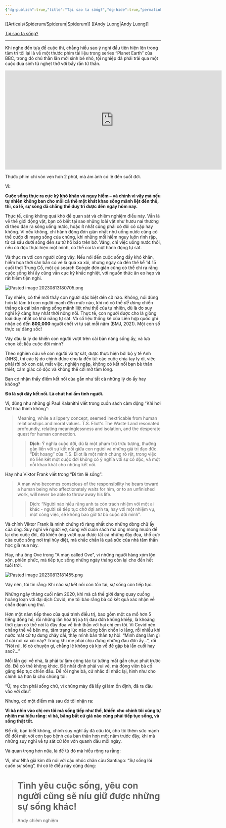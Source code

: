 ```yaml
---
{"dg-publish":true,"title":"Tại sao ta sống?","dg-hide":true,"permalink":"/articals/spiderum/tai-sao-ta-song/","hide":true,"dgPassFrontmatter":true}
---
```


[[Articals/Spiderum/Spiderum\|Spiderum]]
[[Andy Luong\|Andy Luong]]

[Tại sao ta sống?](https://spiderum.com/bai-dang/Tai-sao-ta-song-p5l63yAwYX9e)

---

Khi nghe đến tựa đề cuộc thi, chẳng hiểu sao ý nghĩ đầu tiên hiện lên trong tâm trí tôi lại là về một thước phim tài liệu trong series “Planet Earth” của BBC, trong đó chú thằn lằn mới sinh bé nhỏ, tội nghiệp đã phải trải qua một cuộc đua sinh tử nghẹt thở với bầy rắn tử thần.

<iframe width="700" height="320" src="https://www.youtube.com/embed/B3OjfK0t1XM" title="Iguana chased by killer snakes | Planet Earth II: Islands - BBC" frameborder="0" allow="accelerometer; autoplay; clipboard-write; encrypted-media; gyroscope; picture-in-picture; web-share" allowfullscreen></iframe>

Thước phim chỉ vỏn vẹn hơn 2 phút, mà ám ảnh có lẽ đến suốt đời.

Vì: 

**Cuộc sống thực ra cực kỳ khó khăn và nguy hiểm – và chính vì vậy mà nếu tự nhiên không ban cho mỗi cá thể một khát khao sống mãnh liệt đến thế, thì, có lẽ, sự sống đã chẳng thể duy trì được đến ngày hôm nay.**

Thực tế, cũng không quá khó để quan sát và chiêm nghiệm điều này. Vẫn là về thế giới động vật, bạn có biết tại sao những loài vật như hươu nai thường đi theo đàn ra sông uống nước, hoặc ít nhất cũng phải có đôi có cặp hay không. Vì nếu không, chỉ hành động đơn giản nhất như uống nước cũng có thể cướp đi mạng sống của chúng, khi những mối hiểm nguy luôn rình rập, từ cá sấu dưới sông đến sư tử hổ báo trên bờ. Vâng, chỉ việc uống nước thôi, nếu cô độc thực hiện một mình, có thể coi là một hành động tự sát.

Và thực ra với con người cũng vậy. Nếu nói đến cuộc sống đầy khó khăn, hiểm họa thời săn bắn có vẻ là quá xa xôi, nhưng ngay cả đến thế kể 14 15 cuối thời Trung Cổ, một cú search Google đơn giản cũng có thể chỉ ra rằng cuộc sống khi ấy cũng vẫn cực kỳ khắc nghiệt, với nguồn thức ăn eo hẹp và rất hiếm tiện nghi.

![Pasted image 20230813180705.png](/img/user/Z_Attachment/Pasted%20image%2020230813180705.png)

Tuy nhiên, có thế mới thấy con người đặc biệt đến cỡ nào. Không, nói đúng hơn là tâm trí con người mạnh đến mức nào, khi nó có thể *dễ dàng* chiến thắng cả cái bản năng sống mãnh liệt như thế của tự nhiên, dù là do suy nghĩ kỹ càng hay nhất thời nông nổi. Thực tế, con người được cho là giống loài duy nhất có khả năng tự sát. Và số liệu thống kê của Liên hợp quốc ghi nhận có đến **800,000** người chết vì tự sát mỗi năm (BMJ, 2021). Một con số thực sự đáng sốc!

Vậy đâu là lý do khiến con người vượt trên cái bản năng sống ấy, và lựa chọn kết liễu cuộc đời mình?

Theo nghiên cứu về con người và tự sát, được thực hiện bởi bộ y tế Anh (NHS), thì các lý do chính được cho là đến từ: các cuộc chia tay ly dị, việc phải rời bỏ con cái, mất việc, nghiện ngập, không có kết nối bạn bè thân thiết, cảm giác cô độc và không thể cởi mở tấm lòng.

Bạn có nhận thấy điểm kết nối của gần như tất cả những lý do ấy hay không?

**Đó là sợi dây kết nối. Là chút hơi ấm tình người.**

Vì, đúng như những gì Paul Kalanithi viết trong cuốn sách cảm động “Khi hơi thở hóa thinh không”:

> Meaning, while a slippery concept, seemed inextricable from human relationships and moral values. T.S. Eliot's The Waste Land resonated profoundly, relating meaninglessness and isolation, and the desperate quest for human connection. 
> 
>> **Dịch**: Ý nghĩa cuộc đời, dù là một phạm trù trừu tượng, thường gắn liền với sự kết nối giữa con người và những giá trị đạo đức. “Đất hoang” của T.S. Eliot là một minh chứng rõ rệt, trong việc nó liên kết một cuộc đời không có ý nghĩa với sự cô độc, và một nỗi khao khát cho những kết nối.

Hay như Viktor Frank viết trong “Đi tìm lẽ sống”:

> A man who becomes conscious of the responsibility he bears toward a human being who affectionately waits for him, or to an unfinished work, will never be able to throw away his life. 
>> Dịch: “Người nào hiểu rằng anh ta còn trách nhiệm với một ai khác - người sẽ tiếp tục chờ đợi anh ta, hay với một nhiệm vụ, một công việc, sẽ không bao giờ từ bỏ cuộc đời mình”.

Và chính Viktor Frank là minh chứng rõ ràng nhất cho những dòng chữ ấy của ông. Suy nghĩ về người vợ, cùng với cuốn sách mà ông mong muốn để lại cho cuộc đời, đã khiến ông vượt qua được tất cả những đày đọa, khổ cực của cuộc sống nơi trại hủy diệt, mà chắc chắn là quá sức của nhà tâm thần học già nua này.

Hay, như ông Ove trong "A man called Ove", vì những người hàng xóm lộn xộn, phiền phức, mà tiếp tục sống những ngày tháng còn lại cho đến hết tuổi trời.

![Pasted image 20230813181455.png](/img/user/Z_Attachment/Pasted%20image%2020230813181455.png)

Vậy nên, tôi tin rằng: Khi nào sự kết nối còn tồn tại, sự sống còn tiếp tục.

Những ngày tháng cuối năm 2020, khi mà cả thế giới đang quay cuồng hoảng loạn với đại dịch Covid, mẹ tôi báo rằng bà có kết quả xác nhận về chẩn đoán ung thư.

Hơn một năm tiếp theo của quá trình điều trị, bao gồm một ca mổ hơn 5 tiếng đồng hồ, rồi những lần hóa trị xạ trị đau đớn khủng khiếp, là khoảng thời gian có thể nói là đày đọa về tinh thần với hai chị em tôi. Vì Covid nên chẳng thể về bên mẹ, tâm trạng lúc nào cũng bồn chồn lo lắng, rồi nhiều khi nước mắt cứ tự dưng chảy dài, thấy mình bần thần tự hỏi: “Mình đang làm gì ở cái nơi xa xôi này? Trong khi mẹ phải chịu đựng những đau đớn ấy…”, rồi “Nói rủi, lỡ có chuyện gì, chẳng lẽ không cả kịp về để gặp bà lần cuối hay sao?...”

Mỗi lần gọi về nhà, là phải tự làm công tác tư tưởng mất gần chục phút trước đó. Để có thể không khóc. Để nhất định phải vui vẻ, mà động viên bà cố gắng tiếp tục chiến đấu. Để rồi nghe bà, cứ nhắc đi nhắc lại, hình như cho chính bà hơn là cho chúng tôi:

“Ừ, mẹ còn phải sống chứ, vì chúng mày đã lấy gì làm ổn định, đã ra đâu vào với đâu”.

Nhưng, có một điểm mà sau đó tôi nhận ra:

**Vì bà nhìn vào chị em tôi mà sống tiếp như thế, khiến cho chính tôi cũng tự nhiên mà hiểu rằng: vì bà, bằng bất cứ giá nào cũng phải tiếp tục sống, và sống thật tốt.**

Để rồi, bạn biết không, chính suy nghĩ ấy đã cứu tôi, cho tôi thêm sức mạnh để đối mặt với cơn bạo bệnh của bản thân hơn một năm trước đây, khi mà những suy nghĩ về tự sát cứ lởn vởn quanh đầu mỗi ngày.

Và quan trọng hơn nữa, là để từ đó mà hiểu rộng ra rằng:

Vì, như Nhà giả kim đã nói với cậu nhóc chăn cừu Santiago: “Sự sống lôi cuốn sự sống”, thì có lẽ điều này cũng đúng:

># Tình yêu cuộc sống, yêu con người cũng sẽ níu giữ được những sự sống khác!
> 
> Andy chiêm nghiệm